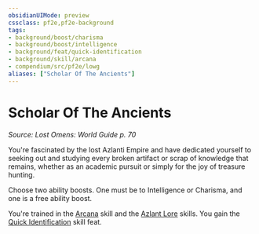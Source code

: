 ```yaml
---
obsidianUIMode: preview
cssclass: pf2e,pf2e-background
tags:
- background/boost/charisma
- background/boost/intelligence
- background/feat/quick-identification
- background/skill/arcana
- compendium/src/pf2e/lowg
aliases: ["Scholar Of The Ancients"]
---
```

# Scholar Of The Ancients
*Source: Lost Omens: World Guide p. 70*  

You're fascinated by the lost Azlanti Empire and have dedicated yourself to seeking out and studying every broken artifact or scrap of knowledge that remains, whether as an academic pursuit or simply for the joy of treasure hunting.

Choose two ability boosts. One must be to Intelligence or Charisma, and one is a free ability boost.

You're trained in the [Arcana](../../skills.md#Arcana) skill and the [Azlant Lore](../../skills.md#Lore) skills. You gain the [Quick Identification](../../feats/quick-identification.md) skill feat.